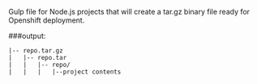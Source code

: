 Gulp file for Node.js projects that will create a tar.gz binary file ready for Openshift deployment.


###output:
```
|-- repo.tar.gz 
|   |-- repo.tar 
|   |   |-- repo/ 
|   |   |   |--project contents
```
